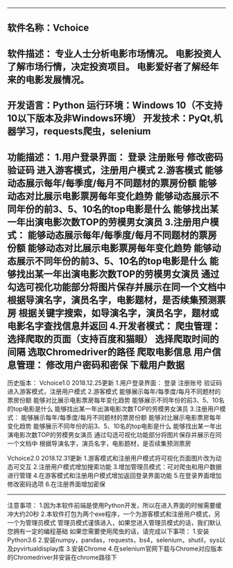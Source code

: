 ------------
软件名称：Vchoice
------------
软件描述：
	专业人士分析电影市场情况。
	电影投资人了解市场行情，决定投资项目。
	电影爱好者了解经年来的电影发展情况。
------------
开发语言：Python
运行环境：Windows 10（不支持10以下版本及非Windows环境）
开发技术：PyQt,机器学习，requests爬虫，selenium
------------
功能描述：
1.用户登录界面：
	登录
	注册账号
	修改密码
	验证码
	进入游客模式，注册用户模式
2.游客模式
	能够动态展示每年/每季度/每月不同题材的票房份额
	能够动态对比展示电影票房每年变化趋势
	能够动态展示不同年份的前3、5、10名的top电影是什么
	能够找出某一年出演电影次数TOP的劳模男女演员
3.注册用户模式：
	能够动态展示每年/每季度/每月不同题材的票房份额
	能够动态对比展示电影票房每年变化趋势
	能够动态展示不同年份的前3、5、10名的top电影是什么
	能够找出某一年出演电影次数TOP的劳模男女演员
	通过勾选可视化功能部分将图片保存并展示在同一个文档中
	根据导演名字，演员名字，电影题材，是否续集预测票房
	根据关键字搜索，如导演名字，演员名字，题材或电影名字查找信息并返回
4.开发者模式：
	爬虫管理：
		选择爬取的页面（支持百度和猫眼）
		选择爬取时间的间隔
		选取Chromedriver的路径
		爬取电影信息
	用户信息管理：
		修改用户密码和密保
		下载用户数据
------------
历史版本：
Vchoice1.0 2018.12.25更新
1.用户登录界面：
	登录
	注册账号
	验证码
	进入游客模式，注册用户模式
2.游客模式
	能够展示每年/每季度/每月不同题材的票房份额
	能够对比展示电影票房每年变化趋势
	能够展示不同年份的前3、5、10名的top电影是什么
	能够找出某一年出演电影次数TOP的劳模男女演员
3.注册用户模式：
	能够展示每年/每季度/每月不同题材的票房份额
	能够对比展示电影票房每年变化趋势
	能够展示不同年份的前3、5、10名的top电影是什么
	能够找出某一年出演电影次数TOP的劳模男女演员
	通过勾选可视化功能部分将图片保存并展示在同一个文档中
	根据导演名字，演员名字，电影题材，是否续集预测票房
	
	
Vchoice2.0 2018.12.31更新
1.游客模式和注册用户模式将可视化页面图片改为动态可交互
2.注册用户模式增加搜索功能
3.增加管理员模式：可对爬虫和用户数据进行管理
4.在游客模式和注册用户模式增加返回登录界面功能
5.在登录界面增加修改密码选项
6.在注册界面增加密保

------------
注意事项：
1.因为本软件前端是使用Python开发，所以在进入界面的时候需要缓冲大约20秒
2.本软件打包为两个exe程序，一个为游客模式和注册用户模式，另一个为管理员模式
管理员模式谨慎进入，如果您进入管理员模式的话，我们默认您拥有一定的编程基础
如果您需要使用爬虫的话，请完成以下事项：
	1.安装Python3.6
	2.安装numpy，pandas，requests，bs4，selenium，shutil，sys以及pyvirtualdisplay库
	3.安装Chrome
	4.在selenium官网下载与Chrome对应版本的Chromedriver并安装在chrome路径下